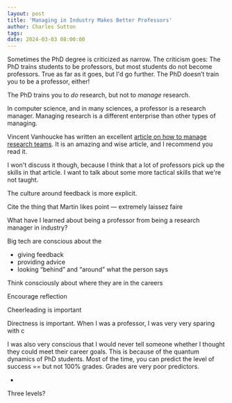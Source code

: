```yaml
---
layout: post
title: 'Managing in Industry Makes Better Professors'
author: Charles Sutton
tags:
date: 2024-03-03 08:00:00
---
```


Sometimes the PhD degree is criticized as narrow. The criticism goes:
The PhD trains students to be professors, but most students do not become professors.
True as far as it goes, but I'd go further.
The PhD doesn’t train you to be a professor, either! 

The PhD trains you to *do* research, but not to *manage* research.

In computer science, and in many sciences, a professor is a research manager.
Managing research is a different enterprise than other types of managing.

Vincent Vanhoucke has written an excellent [article
on how to manage research teams](https://vanhoucke.medium.com/managing-research-teams-part-ii-acd4443586e5).
It is an amazing and wise article, and I recommend you read it.


I won't discuss it though, because I think that a lot of professors
pick up the skills in that article. I want to talk about some more
tactical skills that we're not taught.

The culture around feedback is more explicit.




Cite the thing that Martin likes point — extremely laissez faire 

What have I learned about being a professor from being a research manager in industry?

Big tech are conscious about the
* giving feedback
* providing advice
* looking “behind” and “around” what the person says 

Think consciously about where they are in the careers

Encourage reflection

Cheerleading is important

Directness is important. When I was a professor, I was very very sparing with c

I was also very conscious that I would never tell someone whether I thought they could meet their career goals. This is because of the quantum dynamics of PhD students. Most of the time, you can predict the level of success == but not 100% grades.
Grades are very poor predictors.


* 

Three levels?